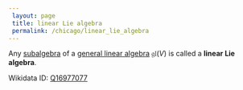 ```yaml
---
 layout: page
 title: linear Lie algebra
 permalink: /chicago/linear_lie_algebra
---
```

Any [subalgebra](https://defsmath.github.io/DefsMath/subalgebra) of a [general linear algebra](https://defsmath.github.io/DefsMath/general_linear_algebra) $\mathfrak{gl}(V)$ is called a **linear Lie algebra**. 

Wikidata ID: [Q16977077](https://www.wikidata.org/wiki/Q16977077)